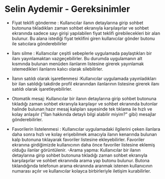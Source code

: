 # Selin Aydemir - Gereksinimler

- Fiyat teklifi gönderme : Kullanıcılar ilanın detaylarına girip sohbet butonuna tıkladıkları zaman sohbet ekranıyla karşılaşırlar ve sohbet ekranında sadece sayı girişi yapılabilen fiyat teklifi girebilecekleri bir alan bulunur. Bu alana istediği fiyat teklifini giren kullanıcılar gönder butonu ile satıcılara gönderebilirler
  
- İlanı silme : Kullanıcılar çeşitli sebeplerle uygulamada paylaştıkları bir ilanı yayınlamaktan vazgeçebilirler. Bu durumda uygulamanın alt kısmında bulunan menüden ilanlarım listesine girerek yayınlamak istemedikleri ilanlarını kalıcı olarak silebilirler.
  
- İlanın satıldı olarak işaretlenmesi :Kullanıcılar uygulamada yayınladıkları bir ilan satıldığı takdirde profil ekranından ilanlarının listesine girerek ilanı satıldı olarak işaretleyebilirler.
  
- Otomatik mesaj: Kullanıcılar bir ilanın detaylarına girip sohbet butonuna tıkladığı zaman sohbet ekranıyla karşılaşır ve sohbet ekranında butonlar halinde bulunan hazır mesaj kalıpları sayesinde tek tıklama ile hızlı ve kolay anlaşılır ("İlan hakkında detaylı bilgi alabilir miyim?" gibi) mesajlar gönderebilirler.

 - Favorilerin listelenmesi : Kullanıcılar uygulamadaki ilgilerini çeken ilanlara daha sonra hızlı ve kolay erişebilmek amacıyla ilanın kenarında bulunan kalp butonuna tıklayarak favoriler listesine ekleyebilirler. Favoriler ekranına girdiğimizde kullanıcının daha önce favoriler listesine eklemiş olduğu ilanlar görüntülenir.
-Arama yapma: Kullanıcılar bir ilanın detaylarına girip sohbet butonuna tıkladığı zaman sohbet ekranıyla karşılaşırlar ve sohbet ekranında arama yap butonu bulunur. Butona tıklandığında telefonun arama ekranında aranmak istenen kullanıcının numarası açılır ve kullanıcılar kolayca birbirleriyle iletişim kurabilirler.
